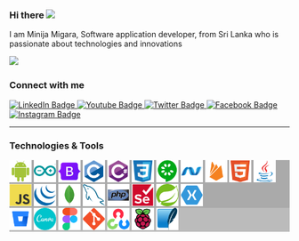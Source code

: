 ### Hi there <img src="https://github.com/TheDudeThatCode/TheDudeThatCode/raw/master/Assets/Hi.gif" width="30px">
I am Minija Migara, Software application developer, from Sri Lanka who is passionate about technologies and innovations

<img src="https://media.giphy.com/media/M9gbBd9nbDrOTu1Mqx/giphy.gif" width="180px" hight="380px">

### Connect with me
<div id="badges">
  <a href="https://www.linkedin.com/in/minijamigara/">
    <img src="https://img.shields.io/badge/LinkedIn-blue?style=for-the-badge&logo=linkedin&logoColor=white" alt="LinkedIn Badge"/>
  </a>
  <a href="your-youtube-URL">
    <img src="https://img.shields.io/badge/YouTube-red?style=for-the-badge&logo=youtube&logoColor=white" alt="Youtube Badge"/>
  </a>
  <a href="your-twitter-URL">
    <img src="https://img.shields.io/badge/Twitter-green?style=for-the-badge&logo=twitter&logoColor=white" alt="Twitter Badge"/>
  </a>
  <a href="your-facebook-URL">
    <img src="https://img.shields.io/badge/Facebook-blue?style=for-the-badge&logo=facebook&logoColor=white" alt="Facebook Badge"/>
  </a>
  <a href="your-instagram-URL">
    <img src="https://img.shields.io/badge/Instagram-yellow?style=for-the-badge&logo=instagram&logoColor=white" alt="Instagram Badge"/>
  </a>
</div>

---

### Technologies & Tools
<div class="row">
  <div class="column" style="background-color:#aaa;">
    <img src="https://github.com/devicons/devicon/blob/master/icons/android/android-original.svg" width="40px" hight="40px">
    <img src="https://github.com/devicons/devicon/blob/master/icons/arduino/arduino-original.svg" width="40px" hight="40px">
    <img src="https://github.com/devicons/devicon/blob/master/icons/bootstrap/bootstrap-original.svg" width="40px" hight="40px">
    <img src="https://github.com/devicons/devicon/blob/master/icons/c/c-original.svg" width="40px" hight="40px">
    <img src="https://github.com/devicons/devicon/blob/master/icons/csharp/csharp-original.svg" width="40px" hight="40px">
    <img src="https://github.com/devicons/devicon/blob/master/icons/css3/css3-original.svg" width="40px" hight="40px">
    <img src="https://github.com/devicons/devicon/blob/master/icons/cucumber/cucumber-plain.svg" width="40px" hight="40px">
    <img src="https://github.com/devicons/devicon/blob/master/icons/dot-net/dot-net-original.svg" width="40px" hight="40px">
    <img src="https://github.com/devicons/devicon/blob/master/icons/firebase/firebase-plain.svg" width="40px" hight="40px">
    <img src="https://github.com/devicons/devicon/blob/master/icons/html5/html5-original.svg" width="40px" hight="40px">
    <img src="https://github.com/devicons/devicon/blob/master/icons/java/java-original.svg" width="40px" hight="40px">
    <img src="https://github.com/devicons/devicon/blob/master/icons/javascript/javascript-original.svg" width="40px" hight="40px">
    <img src="https://github.com/devicons/devicon/blob/master/icons/jquery/jquery-original.svg" width="40px" hight="40px">
    <img src="https://github.com/devicons/devicon/blob/master/icons/mongodb/mongodb-original.svg" width="40px" hight="40px">
    <img src="https://github.com/devicons/devicon/blob/master/icons/mysql/mysql-original.svg" width="40px" hight="40px">
    <img src="https://github.com/devicons/devicon/blob/master/icons/php/php-original.svg" width="40px" hight="40px">
    <img src="https://github.com/devicons/devicon/blob/master/icons/selenium/selenium-original.svg" width="40px" hight="40px">
    <img src="https://github.com/devicons/devicon/blob/master/icons/spring/spring-original.svg" width="40px" hight="40px">
    <img src="https://github.com/devicons/devicon/blob/master/icons/xamarin/xamarin-original.svg" width="40px" hight="40px">
  </div>
  <div class="column" style="background-color:#bbb;">
    <img src="https://github.com/devicons/devicon/blob/master/icons/bitbucket/bitbucket-original.svg" width="40px" hight="40px">
    <img src="https://github.com/devicons/devicon/blob/master/icons/canva/canva-original.svg" width="40px" hight="40px">
    <img src="https://github.com/devicons/devicon/blob/master/icons/figma/figma-original.svg" width="40px" hight="40px">
    <img src="https://github.com/devicons/devicon/blob/master/icons/git/git-original.svg" width="40px" hight="40px">
    <img src="https://github.com/devicons/devicon/blob/master/icons/opencv/opencv-original.svg" width="40px" hight="40px">
    <img src="https://github.com/devicons/devicon/blob/master/icons/raspberrypi/raspberrypi-original.svg" width="40px" hight="40px">
    <img src="https://github.com/devicons/devicon/blob/master/icons/sqlite/sqlite-original.svg" width="40px" hight="40px">
  </div>
</div>


<!--
**minijamigara/minijamigara** is a ✨ _special_ ✨ repository because its `README.md` (this file) appears on your GitHub profile.

Here are some ideas to get you started:

- 🔭 I’m currently working on ...
- 🌱 I’m currently learning ...
- 👯 I’m looking to collaborate on ...
- 🤔 I’m looking for help with ...
- 💬 Ask me about ...
- 📫 How to reach me: ...
- 😄 Pronouns: ...
- ⚡ Fun fact: ...
-->
